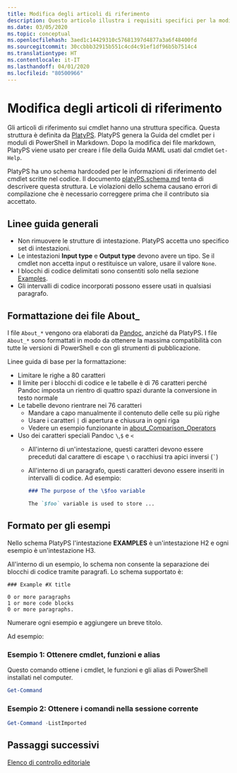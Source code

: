 ```yaml
---
title: Modifica degli articoli di riferimento
description: Questo articolo illustra i requisiti specifici per la modifica delle informazioni di riferimento sui cmdlet e degli argomenti About nella documentazione di PowerShell.
ms.date: 03/05/2020
ms.topic: conceptual
ms.openlocfilehash: 3aed1c14429310c57681397d4877a3a6f48400fd
ms.sourcegitcommit: 30ccbbb32915b551c4cd4c91ef1df96b5b7514c4
ms.translationtype: HT
ms.contentlocale: it-IT
ms.lasthandoff: 04/01/2020
ms.locfileid: "80500966"
---
```

# <a name="editing-reference-articles"></a>Modifica degli articoli di riferimento

Gli articoli di riferimento sui cmdlet hanno una struttura specifica. Questa struttura è definita da [PlatyPS][].
PlatyPS genera la Guida del cmdlet per i moduli di PowerShell in Markdown. Dopo la modifica dei file markdown, PlatyPS viene usato per creare i file della Guida MAML usati dal cmdlet `Get-Help`.

PlatyPS ha uno schema hardcoded per le informazioni di riferimento del cmdlet scritte nel codice. Il documento [platyPS.schema.md][] tenta di descrivere questa struttura. Le violazioni dello schema causano errori di compilazione che è necessario correggere prima che il contributo sia accettato.

## <a name="general-guidelines"></a>Linee guida generali

- Non rimuovere le strutture di intestazione. PlatyPS accetta uno specifico set di intestazioni.
- Le intestazioni **Input type** e **Output type** devono avere un tipo. Se il cmdlet non accetta input o restituisce un valore, usare il valore `None`.
- I blocchi di codice delimitati sono consentiti solo nella sezione [Examples](#structuring-examples).
- Gli intervalli di codice incorporati possono essere usati in qualsiasi paragrafo.

## <a name="formatting-about_-files"></a>Formattazione dei file About_

I file `About_*` vengono ora elaborati da [Pandoc][], anziché da PlatyPS. I file `About_*` sono formattati in modo da ottenere la massima compatibilità con tutte le versioni di PowerShell e con gli strumenti di pubblicazione.

Linee guida di base per la formattazione:

- Limitare le righe a 80 caratteri
- Il limite per i blocchi di codice e le tabelle è di 76 caratteri perché Pandoc imposta un rientro di quattro spazi durante la conversione in testo normale
- Le tabelle devono rientrare nei 76 caratteri
  - Mandare a capo manualmente il contenuto delle celle su più righe
  - Usare i caratteri `|` di apertura e chiusura in ogni riga
  - Vedere un esempio funzionante in [about_Comparison_Operators][about-example]
- Uso dei caratteri speciali Pandoc `\`,`$` e `<`
  - All'interno di un'intestazione, questi caratteri devono essere preceduti dal carattere di escape `\` o racchiusi tra apici inversi (`` ` ``)
  - All'interno di un paragrafo, questi caratteri devono essere inseriti in intervalli di codice. Ad esempio:

    ~~~markdown
    ### The purpose of the \$foo variable

    The `$foo` variable is used to store ...
    ~~~

## <a name="structuring-examples"></a>Formato per gli esempi

Nello schema PlatyPS l'intestazione **EXAMPLES** è un'intestazione H2 e ogni esempio è un'intestazione H3.

All'interno di un esempio, lo schema non consente la separazione dei blocchi di codice tramite paragrafi. Lo schema supportato è:

```
### Example #X title

0 or more paragraphs
1 or more code blocks
0 or more paragraphs.
```

Numerare ogni esempio e aggiungere un breve titolo.

Ad esempio:

### <a name="example-1-get-cmdlets-functions-and-aliases"></a>Esempio 1: Ottenere cmdlet, funzioni e alias

Questo comando ottiene i cmdlet, le funzioni e gli alias di PowerShell installati nel computer.

```powershell
Get-Command
```

### <a name="example-2-get-commands-in-the-current-session"></a>Esempio 2: Ottenere i comandi nella sessione corrente

```powershell
Get-Command -ListImported
```

## <a name="next-steps"></a>Passaggi successivi

[Elenco di controllo editoriale](editorial-checklist.md)

<!-- link references -->
[PlatyPS]: https://github.com/powershell/platyps
[platyPS.schema.md]: https://github.com/PowerShell/platyPS/blob/master/platyPS.schema.md
[issue1806]: https://github.com/MicrosoftDocs/PowerShell-Docs/issues/1806
[about-example]: /PowerShell/module/Microsoft.PowerShell.Core/About/about_Comparison_Operators
[Pandoc]: https://pandoc.org
